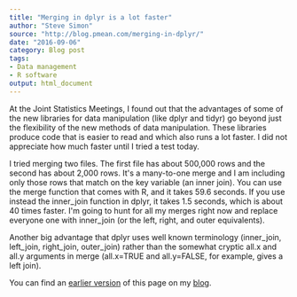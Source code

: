 ```yaml
---
title: "Merging in dplyr is a lot faster"
author: "Steve Simon"
source: "http://blog.pmean.com/merging-in-dplyr/"
date: "2016-09-06"
category: Blog post
tags:
- Data management
- R software
output: html_document
---
```


At the Joint Statistics Meetings, I found out that the advantages of some of the new libraries for data manipulation (like dplyr and tidyr) go beyond just the flexibility of the new methods of data manipulation. These libraries produce code that is easier to read and which also runs a lot faster. I did not appreciate how much faster until I tried a test today.

<!---More--->

I tried merging two files. The first file has about 500,000 rows and the second has about 2,000 rows. It's a many-to-one merge and I am including only those rows that match on the key variable (an inner join). You can use the merge function that comes with R, and it takes 59.6 seconds. If you use instead the inner_join function in dplyr, it takes 1.5 seconds, which is about 40 times faster. I'm going to hunt for all my merges right now and replace everyone one with inner_join (or the left, right, and outer equivalents).

Another big advantage that dplyr uses well known terminology (inner_join, left_join, right_join, outer_join) rather than the somewhat cryptic all.x and all.y arguments in merge (all.x=TRUE and all.y=FALSE, for example, gives a left join).

You can find an [earlier version][sim1] of this page on my [blog][sim2].

[sim1]: http://blog.pmean.com/merging-in-dplyr/
[sim2]: http://blog.pmean.com
